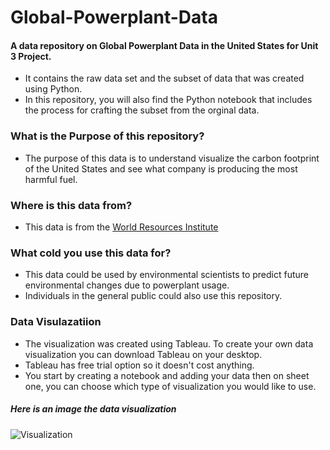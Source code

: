 # Global-Powerplant-Data
#### A data repository on Global Powerplant Data in the United States for Unit 3 Project. 
* It contains the raw data set and the subset of data that was created using Python.
* In this repository, you will also find the Python notebook that includes the process for crafting the subset from the orginal data. 

### What is the Purpose of this repository?
* The purpose of this data is to understand visualize the carbon footprint of the United States and see what company is producing the most harmful fuel. 

### Where is this data from?
* This data is from the [World Resources Institute](https://datasets.wri.org/dataset/globalpowerplantdatabase)
### What cold you use this data for?
* This data could be used by environmental scientists to predict future environmental changes due to powerplant usage. 
* Individuals in the general public could also use this repository. 
### Data Visulazatiion
* The visualization was created using Tableau. To create your own data visualization you can download Tableau on your desktop. 
* Tableau has free trial option so it doesn't cost anything.
* You start by creating a notebook and adding your data then on sheet one, you can choose which type of visualization you would like to use.
##### Here is an image the data visualization
![Visualization](https://github.com/marleyc05/Global-Powerplant-Data/assets/167792919/2cd45876-929d-48f5-a7c2-a91ea49ba1ed)


